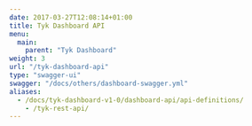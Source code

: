 ```yaml
---
date: 2017-03-27T12:08:14+01:00
title: Tyk Dashboard API
menu:
  main:
    parent: "Tyk Dashboard"
weight: 3
url: "/tyk-dashboard-api"
type: "swagger-ui"
swagger: "/docs/others/dashboard-swagger.yml"
aliases:
  - /docs/tyk-dashboard-v1-0/dashboard-api/api-definitions/
    - /tyk-rest-api/
---
```

